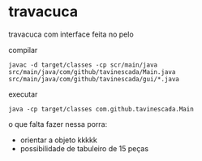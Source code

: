 # travacuca
travacuca com interface feita no pelo

compilar
```
javac -d target/classes -cp scr/main/java src/main/java/com/github/tavinescada/Main.java src/main/java/com/github/tavinescada/gui/*.java
```

executar
```
java -cp target/classes com.github.tavinescada.Main 
```

o que falta fazer nessa porra:
- orientar a objeto kkkkk
- possibilidade de tabuleiro de 15 peças

